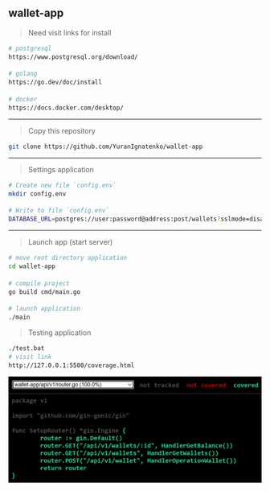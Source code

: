 ## wallet-app

> Need visit links for install

```bash
# postgresql
https://www.postgresql.org/download/

# golang
https://go.dev/doc/install

# docker
https://docs.docker.com/desktop/

```

---

> Copy this repository

```bash
git clone https://github.com/YuranIgnatenko/wallet-app
```

---

> Settings application

```bash
# Create new file `config.env`
mkdir config.env

# Write to file `config.env`
DATABASE_URL=postgres://user:password@address:post/wallets?sslmode=disable
```

---

> Launch app (start server)

```bash
# move root directory application
cd wallet-app

# compile project
go build cmd/main.go

# launch application
./main
```

> Testing application

```bash
./test.bat
# visit link
http://127.0.0.1:5500/coverage.html
```

![demo](/internal/static/cover.png)
